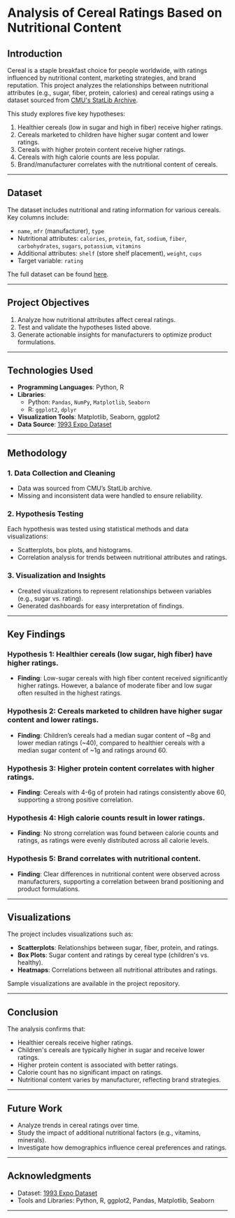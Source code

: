 
# **Analysis of Cereal Ratings Based on Nutritional Content**

## **Introduction**
Cereal is a staple breakfast choice for people worldwide, with ratings influenced by nutritional content, marketing strategies, and brand reputation. This project analyzes the relationships between nutritional attributes (e.g., sugar, fiber, protein, calories) and cereal ratings using a dataset sourced from [CMU's StatLib Archive](https://lib.stat.cmu.edu/datasets/1993.expo/).

This study explores five key hypotheses:
1. Healthier cereals (low in sugar and high in fiber) receive higher ratings.
2. Cereals marketed to children have higher sugar content and lower ratings.
3. Cereals with higher protein content receive higher ratings.
4. Cereals with high calorie counts are less popular.
5. Brand/manufacturer correlates with the nutritional content of cereals.

---

## **Dataset**
The dataset includes nutritional and rating information for various cereals. Key columns include:
- `name`, `mfr` (manufacturer), `type`
- Nutritional attributes: `calories`, `protein`, `fat`, `sodium`, `fiber`, `carbohydrates`, `sugars`, `potassium`, `vitamins`
- Additional attributes: `shelf` (store shelf placement), `weight`, `cups`
- Target variable: `rating`

The full dataset can be found [here](https://lib.stat.cmu.edu/datasets/1993.expo/).

---

## **Project Objectives**
1. Analyze how nutritional attributes affect cereal ratings.
2. Test and validate the hypotheses listed above.
3. Generate actionable insights for manufacturers to optimize product formulations.

---

## **Technologies Used**
- **Programming Languages**: Python, R
- **Libraries**:
  - Python: `Pandas`, `NumPy`, `Matplotlib`, `Seaborn`
  - R: `ggplot2`, `dplyr`
- **Visualization Tools**: Matplotlib, Seaborn, ggplot2
- **Data Source**: [1993 Expo Dataset](https://lib.stat.cmu.edu/datasets/1993.expo/)

---

## **Methodology**
### **1. Data Collection and Cleaning**
- Data was sourced from CMU’s StatLib archive.
- Missing and inconsistent data were handled to ensure reliability.

### **2. Hypothesis Testing**
Each hypothesis was tested using statistical methods and data visualizations:
- Scatterplots, box plots, and histograms.
- Correlation analysis for trends between nutritional attributes and ratings.

### **3. Visualization and Insights**
- Created visualizations to represent relationships between variables (e.g., sugar vs. rating).
- Generated dashboards for easy interpretation of findings.

---

## **Key Findings**
### **Hypothesis 1**: Healthier cereals (low sugar, high fiber) have higher ratings.
- **Finding**: Low-sugar cereals with high fiber content received significantly higher ratings. However, a balance of moderate fiber and low sugar often resulted in the highest ratings.

### **Hypothesis 2**: Cereals marketed to children have higher sugar content and lower ratings.
- **Finding**: Children’s cereals had a median sugar content of ~8g and lower median ratings (~40), compared to healthier cereals with a median sugar content of ~1g and ratings around 60.

### **Hypothesis 3**: Higher protein content correlates with higher ratings.
- **Finding**: Cereals with 4-6g of protein had ratings consistently above 60, supporting a strong positive correlation.

### **Hypothesis 4**: High calorie counts result in lower ratings.
- **Finding**: No strong correlation was found between calorie counts and ratings, as ratings were evenly distributed across all calorie levels.

### **Hypothesis 5**: Brand correlates with nutritional content.
- **Finding**: Clear differences in nutritional content were observed across manufacturers, supporting a correlation between brand positioning and product formulations.

---

## **Visualizations**
The project includes visualizations such as:
- **Scatterplots**: Relationships between sugar, fiber, protein, and ratings.
- **Box Plots**: Sugar content and ratings by cereal type (children's vs. healthy).
- **Heatmaps**: Correlations between all nutritional attributes and ratings.

Sample visualizations are available in the project repository.

---

## **Conclusion**
The analysis confirms that:
- Healthier cereals receive higher ratings.
- Children's cereals are typically higher in sugar and receive lower ratings.
- Higher protein content is associated with better ratings.
- Calorie count has no significant impact on ratings.
- Nutritional content varies by manufacturer, reflecting brand strategies.

---

## **Future Work**
- Analyze trends in cereal ratings over time.
- Study the impact of additional nutritional factors (e.g., vitamins, minerals).
- Investigate how demographics influence cereal preferences and ratings.

---

## **Acknowledgments**
- Dataset: [1993 Expo Dataset](https://lib.stat.cmu.edu/datasets/1993.expo/)
- Tools and Libraries: Python, R, ggplot2, Pandas, Matplotlib, Seaborn

---

